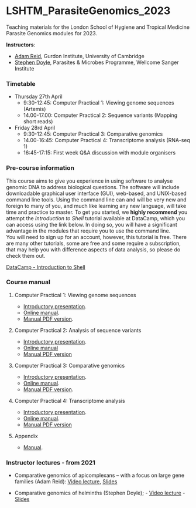 # LSHTM_ParasiteGenomics_2023

Teaching materials for the London School of Hygiene and Tropical Medicine Parasite Genomics modules for 2023.

**Instructors**: 
- [Adam Reid](mailto:ajr236@cam.ac.uk), Gurdon Institute, University of Cambridge
- [Stephen Doyle](mailto:sd21@sanger.ac.uk), Parasites & Microbes Programme, Wellcome Sanger Institute

### Timetable
- Thursday 27th April
     - 9:30-12:45: Computer Practical 1: Viewing genome sequences (Artemis)
     - 14.00-17.00: Computer Practical 2: Sequence variants (Mapping short reads)
- Friday 28rd April
     - 9:30-12:45: Computer Practical 3: Comparative genomics
     - 14.00-16:45: Computer Practical 4: Transcriptome analysis (RNA-seq 1)
     - 16:45-17:15: First week Q&A discussion with module organisers



### Pre-course information
This course aims to give you experience in using software to analyse genomic DNA to address biological questions. The software will include downloadable graphical user interface (GUI), web-based, and UNIX-based command line tools. Using the command line can and will be very new and foreign to many of you, and much like learning any new language, will take time and practice to master. To get you started, we **highly recommend** you attempt the *Introduction to Shell* tutorial available at DataCamp, which you can access using the link below. In doing so, you will have a significant advantage in the modules that require you to use the command line.  
You will need to sign up for an account, however, this tutorial is free. There are many other tutorials, some are free and some require a subscription, that may help you with difference aspects of data analysis, so please do check them out.

[DataCamp - Introduction to Shell](https://www.datacamp.com/courses/introduction-to-shell)



### Course manual

1. Computer Practical 1: Viewing genome sequences
     - [Introductory presentation](Presentations_2022/LSHTM2022_Talk_Introduction.pdf). 
     - [Online manual](Module_1_Artemis.md). 
     - [Manual PDF version](Module_1_Artemis.pdf). 
     
2. Computer Practical 2: Analysis of sequence variants
     - [Introductory presentation](Presentations_2022/LSHTM2022_Talk_ShortReadMapping.pdf). 
     - [Online manual](Module_2_Mapping_Short_Reads.md)
     - [Manual PDF version](Module_2_Mapping_Short_Reads.pdf)

3. Computer Practical 3: Comparative genomics
     - [Introductory presentation](Presentations_2022/LSHTM2022_Talk_ComparativeGenomics.pdf). 
     - [Online manual](Module_3_Comparative_Genomics.md). 
     - [Manual PDF version](Module_3_Comparative_Genomics.pdf). 

4. Computer Practical 4: Transcriptome analysis
     - [Introductory presentation](Presentations_2022/LSHTM2022_Talk_RNAseq.pdf). 
     - [Online manual](Module_5_RNAseq1.md). 
     - [Manual PDF version](Module_5_RNAseq1.pdf)  

5. Appendix
     - [Manual](presentations/LSHTM_Appendix.pdf). 


### Instructor lectures - from 2021

- Comparative genomics of apicomplexans – with a focus on large gene families (Adam Reid): [Video lecture](), [Slides](Presentations_2021/LSHTM2021_Talk_ComparativeProtozoa.pptx)

- Comparative genomics of helminths (Stephen Doyle); 
          - [Video lecture](https://pro.panopto.com/Panopto/Pages/Viewer.aspx?tid=f3512871-d511-4a04-bf84-ad0c00a13cac)
          - [Slides](Presentations_2022/LSHTM_Lecture_ComparativeGenomicsHelminths.pdf)
